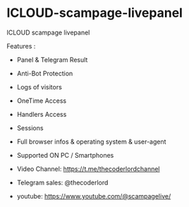 # ICLOUD-scampage-livepanel

ICLOUD scampage livepanel


Features :
* Panel & Telegram Result
* Anti-Bot Protection
* Logs of visitors
* OneTime Access 
* Handlers Access 
* Sessions
* Full browser infos & operating system & user-agent
* Supported ON PC / Smartphones


* Video Channel:  https://t.me/thecoderlordchannel
* Telegram sales: @thecoderlord
* youtube:        https://www.youtube.com/@scampagelive/
